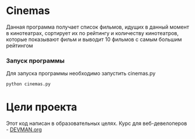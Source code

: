 # Cinemas

Данная программа получает список фильмов, идущих в данный момент в кинотеатрах,
сортирует их по рейтингу и количеству кинотеатров, которые показывают фильм и
выводит 10 фильмов с самым большим рейтингом

### Запуск программы

Для запуска программы необходимо запустить cinemas.py

```
python cinemas.py
```

# Цели проекта

Этот код написан в образовательных целях. Курс для веб-девелоперов - [DEVMAN.org](https://devman.org)
